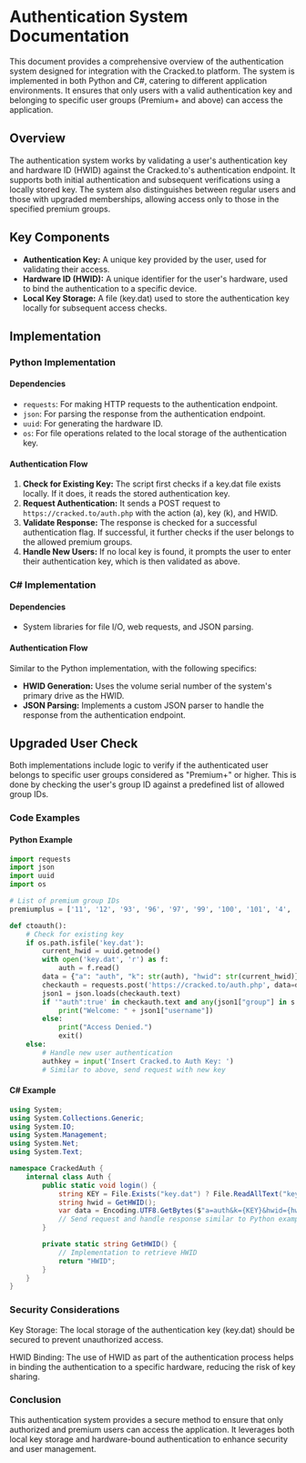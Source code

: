 # Authentication System Documentation

This document provides a comprehensive overview of the authentication system designed for integration with the Cracked.to platform. The system is implemented in both Python and C#, catering to different application environments. It ensures that only users with a valid authentication key and belonging to specific user groups (Premium+ and above) can access the application.

## Overview

The authentication system works by validating a user's authentication key and hardware ID (HWID) against the Cracked.to's authentication endpoint. It supports both initial authentication and subsequent verifications using a locally stored key. The system also distinguishes between regular users and those with upgraded memberships, allowing access only to those in the specified premium groups.

## Key Components

- **Authentication Key:** A unique key provided by the user, used for validating their access.
- **Hardware ID (HWID):** A unique identifier for the user's hardware, used to bind the authentication to a specific device.
- **Local Key Storage:** A file (key.dat) used to store the authentication key locally for subsequent access checks.

## Implementation

### Python Implementation

#### Dependencies

- `requests`: For making HTTP requests to the authentication endpoint.
- `json`: For parsing the response from the authentication endpoint.
- `uuid`: For generating the hardware ID.
- `os`: For file operations related to the local storage of the authentication key.

#### Authentication Flow

1. **Check for Existing Key:** The script first checks if a key.dat file exists locally. If it does, it reads the stored authentication key.
2. **Request Authentication:** It sends a POST request to `https://cracked.to/auth.php` with the action (a), key (k), and HWID.
3. **Validate Response:** The response is checked for a successful authentication flag. If successful, it further checks if the user belongs to the allowed premium groups.
4. **Handle New Users:** If no local key is found, it prompts the user to enter their authentication key, which is then validated as above.

### C# Implementation

#### Dependencies

- System libraries for file I/O, web requests, and JSON parsing.

#### Authentication Flow

Similar to the Python implementation, with the following specifics:
- **HWID Generation:** Uses the volume serial number of the system's primary drive as the HWID.
- **JSON Parsing:** Implements a custom JSON parser to handle the response from the authentication endpoint.

## Upgraded User Check

Both implementations include logic to verify if the authenticated user belongs to specific user groups considered as "Premium+" or higher. This is done by checking the user's group ID against a predefined list of allowed group IDs.

### Code Examples

#### Python Example

```python
import requests
import json
import uuid
import os

# List of premium group IDs
premiumplus = ['11', '12', '93', '96', '97', '99', '100', '101', '4', '3', '6', '94', '92']

def ctoauth():
    # Check for existing key
    if os.path.isfile('key.dat'):
        current_hwid = uuid.getnode()
        with open('key.dat', 'r') as f:
            auth = f.read()
        data = {"a": "auth", "k": str(auth), "hwid": str(current_hwid)}
        checkauth = requests.post('https://cracked.to/auth.php', data=data)
        json1 = json.loads(checkauth.text)
        if '"auth":true' in checkauth.text and any(json1["group"] in s for s in premiumplus):
            print("Welcome: " + json1["username"])
        else:
            print("Access Denied.")
            exit()
    else:
        # Handle new user authentication
        authkey = input('Insert Cracked.to Auth Key: ')
        # Similar to above, send request with new key
```
#### C# Example
```csharp
using System;
using System.Collections.Generic;
using System.IO;
using System.Management;
using System.Net;
using System.Text;

namespace CrackedAuth {
    internal class Auth {
        public static void login() {
            string KEY = File.Exists("key.dat") ? File.ReadAllText("key.dat") : Console.ReadLine();
            string hwid = GetHWID();
            var data = Encoding.UTF8.GetBytes($"a=auth&k={KEY}&hwid={hwid}");
            // Send request and handle response similar to Python example
        }

        private static string GetHWID() {
            // Implementation to retrieve HWID
            return "HWID";
        }
    }
}
```
### Security Considerations

  Key Storage: The local storage of the authentication key (key.dat) should be secured to prevent unauthorized access.
  
  HWID Binding: The use of HWID as part of the authentication process helps in binding the authentication to a specific hardware, reducing the risk of key sharing.

### Conclusion
  
  This authentication system provides a secure method to ensure that only authorized and premium users can access the application. It leverages both local key storage and hardware-bound authentication to enhance security and user management.
